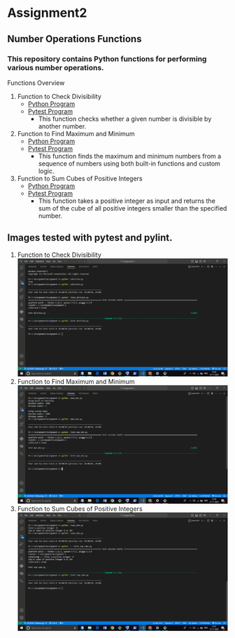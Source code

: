 # Assignment2
## Number Operations Functions
### This repository contains Python functions for performing various number operations.
Functions Overview
1. Function to Check Divisibility
   - [Python Program](https://github.com/VismayaM-2003/Assignment2/blob/main/division.py)
   - [Pytest Program](https://github.com/VismayaM-2003/Assignment2/blob/main/test_division.py)
     * This function checks whether a given number is divisible by another number.
2. Function to Find Maximum and Minimum
   - [Python Program](https://github.com/VismayaM-2003/Assignment2/blob/main/max_min.py)
   - [Pytest Program](https://github.com/VismayaM-2003/Assignment2/blob/main/test_max_min.py)
     * This function finds the maximum and minimum numbers from a sequence of numbers using both built-in functions and custom logic.
3. Function to Sum Cubes of Positive Integers
   - [Python Program](https://github.com/VismayaM-2003/Assignment2/blob/main/sum_cube.py)
   - [Pytest Program](https://github.com/VismayaM-2003/Assignment2/blob/main/test_sum_cube.py)
     * This function takes a positive integer as input and returns the sum of the cube of all positive integers smaller than the specified number.

## Images tested with pytest and pylint.
1. Function to Check Divisibility
![Image1](picture1.png)
2. Function to Find Maximum and Minimum
![Image2](picture2.png)
4. Function to Sum Cubes of Positive Integers
![Image3](picture3.png)
